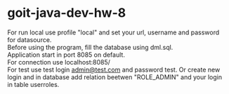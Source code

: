 # goit-java-dev-hw-8
For run local use profile "local" and set your url, username and password for datasource. <br>
Before using the program, fill the database using dml.sql.<br>
Application start in port 8085 on default.<br>
For connection use localhost:8085/<br>
For test use test login admin@test.com and password test. Or create new login and in database add relation beetwen "ROLE_ADMIN" and your login in table userroles.
